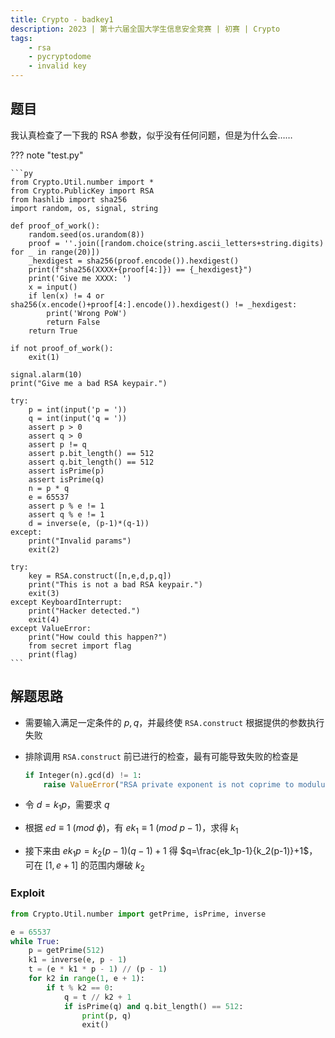 ```yaml
---
title: Crypto - badkey1
description: 2023 | 第十六届全国大学生信息安全竞赛 | 初赛 | Crypto
tags:
    - rsa
    - pycryptodome
    - invalid key
---
```


## 题目

我认真检查了一下我的 RSA 参数，似乎没有任何问题，但是为什么会……

??? note "test.py"

    ```py
    from Crypto.Util.number import *
    from Crypto.PublicKey import RSA
    from hashlib import sha256
    import random, os, signal, string

    def proof_of_work():
        random.seed(os.urandom(8))
        proof = ''.join([random.choice(string.ascii_letters+string.digits) for _ in range(20)])
        _hexdigest = sha256(proof.encode()).hexdigest()
        print(f"sha256(XXXX+{proof[4:]}) == {_hexdigest}")
        print('Give me XXXX: ')
        x = input()
        if len(x) != 4 or sha256(x.encode()+proof[4:].encode()).hexdigest() != _hexdigest:
            print('Wrong PoW')
            return False
        return True

    if not proof_of_work():
        exit(1)
        
    signal.alarm(10)
    print("Give me a bad RSA keypair.")

    try:
        p = int(input('p = '))
        q = int(input('q = '))
        assert p > 0
        assert q > 0
        assert p != q
        assert p.bit_length() == 512
        assert q.bit_length() == 512
        assert isPrime(p)
        assert isPrime(q)
        n = p * q
        e = 65537
        assert p % e != 1
        assert q % e != 1
        d = inverse(e, (p-1)*(q-1))
    except:
        print("Invalid params")
        exit(2)

    try:
        key = RSA.construct([n,e,d,p,q])
        print("This is not a bad RSA keypair.")
        exit(3)
    except KeyboardInterrupt:
        print("Hacker detected.")
        exit(4)
    except ValueError:
        print("How could this happen?")
        from secret import flag
        print(flag)
    ```

## 解题思路

- 需要输入满足一定条件的 $p,q$，并最终使 `RSA.construct` 根据提供的参数执行失败
- 排除调用 `RSA.construct` 前已进行的检查，最有可能导致失败的检查是

    ```py
    if Integer(n).gcd(d) != 1:
        raise ValueError("RSA private exponent is not coprime to modulus")
    ```

- 令 $d = k_1p$，需要求 $q$
- 根据 $ed\equiv 1\ (mod\ \phi)$，有 $ek_1\equiv 1\ (mod\ p-1)$，求得 $k_1$
- 接下来由 $ek_1p=k_2(p-1)(q-1)+1$ 得 $q=\frac{ek_1p-1}{k_2(p-1)}+1$，可在 $[1, e+1]$ 的范围内爆破 $k_2$

### Exploit

```py
from Crypto.Util.number import getPrime, isPrime, inverse

e = 65537
while True:
    p = getPrime(512)
    k1 = inverse(e, p - 1)
    t = (e * k1 * p - 1) // (p - 1)
    for k2 in range(1, e + 1):
        if t % k2 == 0:
            q = t // k2 + 1
            if isPrime(q) and q.bit_length() == 512:
                print(p, q)
                exit()
```